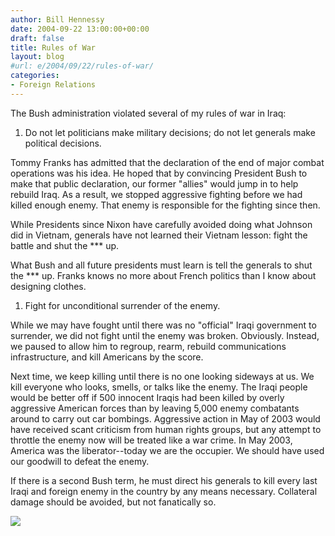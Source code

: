 ```yaml
---
author: Bill Hennessy
date: 2004-09-22 13:00:00+00:00
draft: false
title: Rules of War
layout: blog
#url: e/2004/09/22/rules-of-war/
categories:
- Foreign Relations
---
```


The Bush administration violated several of my rules of war in Iraq:




  1. Do not let politicians make military decisions; do not let generals make political decisions.


Tommy Franks has admitted that the declaration of the end of major combat operations was his idea. He hoped that by convincing President Bush to make that public declaration, our former "allies" would jump in to help rebuild Iraq. As a result, we stopped aggressive fighting before we had killed enough enemy. That enemy is responsible for the fighting since then.

While Presidents since Nixon have carefully avoided doing what Johnson did in Vietnam, generals have not learned their Vietnam lesson: fight the battle and shut the *** up.

What Bush and all future presidents must learn is tell the generals to shut the *** up. Franks knows no more about French politics than I know about designing clothes.


  1. Fight for unconditional surrender of the enemy.


While we may have fought until there was no "official" Iraqi government to surrender, we did not fight until the enemy was broken. Obviously. Instead, we paused to allow him to regroup, rearm, rebuild communications infrastructure, and kill Americans by the score.

Next time, we keep killing until there is no one looking sideways at us. We kill everyone who looks, smells, or talks like the enemy. The Iraqi people would be better off if 500 innocent Iraqis had been killed by overly aggressive American forces than by leaving 5,000 enemy combatants around to carry out car bombings. Aggressive action in May of 2003 would have received scant criticism from human rights groups, but any attempt to throttle the enemy now will be treated like a war crime. In May 2003, America was the liberator--today we are the occupier. We should have used our goodwill to defeat the enemy.

If there is a second Bush term, he must direct his generals to kill every last Iraqi and foreign enemy in the country by any means necessary. Collateral damage should be avoided, but not fanatically so.

![](https://blog.billhennessy.com/aggbug.aspx?PostID=555)

